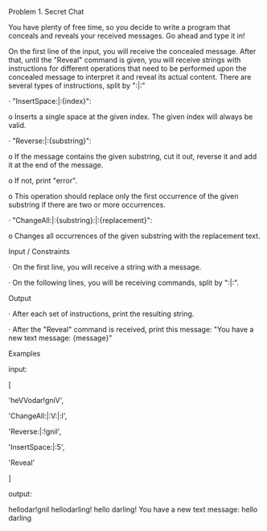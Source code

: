 Problem 1. Secret Chat

You have plenty of free time, so you decide to write a program that conceals and reveals your received messages. Go ahead and type it in!

On the first line of the input, you will receive the concealed message. After that, until the "Reveal" command is given, you will receive strings with instructions for different operations that need to be performed upon the concealed message to interpret it and reveal its actual content. There are several types of instructions, split by ":|:"

· "InsertSpace:|:{index}":

o Inserts a single space at the given index. The given index will always be valid.

· "Reverse:|:{substring}":

o If the message contains the given substring, cut it out, reverse it and add it at the end of the message.

o If not, print "error".

o This operation should replace only the first occurrence of the given substring if there are two or more occurrences.

· "ChangeAll:|:{substring}:|:{replacement}":

o Changes all occurrences of the given substring with the replacement text.

Input / Constraints

· On the first line, you will receive a string with a message.

· On the following lines, you will be receiving commands, split by ":|:".

Output

· After each set of instructions, print the resulting string.

· After the "Reveal" command is received, print this message: "You have a new text message: {message}"

Examples

input: 

[

'heVVodar!gniV',

'ChangeAll:|:V:|:l',

'Reverse:|:!gnil',

'InsertSpace:|:5',

'Reveal'

]

output:

hellodar!gnil hellodarling! hello darling! You have a new text message: hello darling